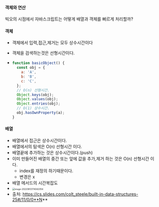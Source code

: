 #### 객체와 연산

빅오의 시점에서 자바스크립트는 어떻게 배열과 객체를 뻐르게 처리할까?

#### 객체

- 객체에서 입력,접근,제거는 모두 상수시간이다

- 객체을 검색하는것은 선형시간이다.

- ```javascript
  function basicObject() {
    const obj = {
      a: 'A',
      b: 'B',
      c: 'C',
    };
    // O(n) 선형시간.
    Object.keys(obj);
    Object.values(obj);
    Object.entries(obj);
    // O(1) 상수시간.
    obj.hasOwnProperty(a);
  }
  ```

#### 배열

- 배열에서 접근은 상수시간이다.
- 배열에서의 탐색은 O(n) 선형시간 이다.
- 배열끝에 추가하는 것은 상수시간이다.(push)
- 이미 만들어진 배열의 중간 또는 앞에 값을 추가,제거 하는 것은 O(n) 선형시간 이다.
  - index를 재정의 하기때문이다.
  - 변경은 x
- 배열 메서드의 시간복잡도
- <img src="/Users/khg/Library/Application Support/typora-user-images/image-20220612174042054.png" alt="image-20220612174042054" style="zoom:50%;" />
- 출처: https://cs.slides.com/colt_steele/built-in-data-structures-25#/11/0/0**N**

